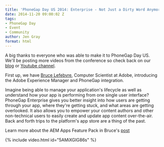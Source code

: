 ```yaml
---
title: 'PhoneGap Day US 2014: Enterprise - Not Just a Dirty Word Anymore'
date: 2014-11-20 09:00:02 Z
tags:
- PhoneGap Day
- Event
- Community
author: Jen Gray
format: html
---
```


A big thanks to everyone who was able to make it to PhoneGap Day US. We'll be posting more videos from the conference so check back on our [blog](http://phonegap.com/blog/tag/phonegap-day/) or [Youtube channel](https://www.youtube.com/user/PhoneGap).

First up, we have [Bruce Lefebvre](https://twitter.com/brucelefebvre), Computer Scientist at Adobe, introducing the Adobe Experience Manager and PhoneGap integration.

Imagine being able to manage your application's lifecycle as well as understand how your app is performing from one single user interface? PhoneGap Enterprise gives you better insight into how users are getting through your app, where they're getting stuck, and what areas are getting overlooked. It also allows you to empower your content authors and other non-technical users to easily create and update app content over-the-air. Back and forth trips to the platform's app store are a thing of the past.

Learn more about the AEM Apps Feature Pack in Bruce's [post](http://brucelefebvre.com/blog/2014/11/17/aem-apps-featurepack-updates/)

{% include video.html id="5AMiXGIG86s" %}
